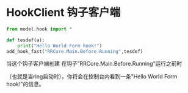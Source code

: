 # HookClient 钩子客户端

```python
from model.hook import *

def tesdef(a):
    print("Hello World Form hook!")
add_hook_fast("RRCore.Main.Before.Running",tesdef)
```

当这个钩子客户端创建 在钩子”RRCore.Main.Before.Running“运行之前时

（也就是当ring启动时），你将会在控制台内看到一条"Hello World Form hook!"的信息。
